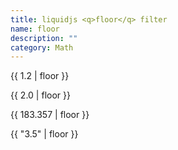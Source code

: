 ```yaml
---
title: liquidjs <q>floor</q> filter
name: floor
description: ""
category: Math
---
```


{{ 1.2 | floor }}
<!-- Output: 1 -->

{{ 2.0 | floor }}
<!-- Output: 2 -->

{{ 183.357 | floor }}
<!-- Output: 183 -->

{{ "3.5" | floor }}
<!-- Output: 3 -->
